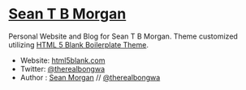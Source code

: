 # [Sean T B Morgan](http://seantbmorgan.com)

Personal Website and Blog for Sean T B Morgan. Theme customized utilizing [HTML 5 Blank Boilerplate Theme](http://html5blank.com).

* Website: [html5blank.com](http://seantbmorgan.com)
* Twitter: [@therealbongwa](https://twitter.com/therealbongwa)
* Author : [Sean Morgan](http://seantbmorgan.com) // [@therealbongwa](https://twitter.com/therealbongwa)
